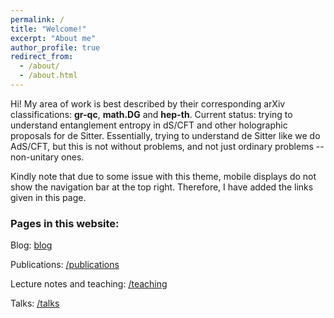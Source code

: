 ```yaml
---
permalink: /
title: "Welcome!"
excerpt: "About me"
author_profile: true
redirect_from: 
  - /about/
  - /about.html
---
```

Hi! My area of work is best described by their corresponding arXiv classifications: **gr-qc**, **math.DG** and **hep-th**. Current status: trying to understand entanglement entropy in dS/CFT and other holographic proposals for de Sitter. Essentially, trying to understand de Sitter like we do AdS/CFT, but this is not without problems, and not just ordinary problems -- non-unitary ones. 

Kindly note that due to some issue with this theme, mobile displays do not show the navigation bar at the top right. Therefore, I have added the links given in this page.

<h3>Pages in this website:</h3>

Blog: <a href="https://vkalvakotamath.blogspot.com/">blog</a>

Publications: <a href="https://vkalvakotamath.github.io/publications/">/publications</a>

Lecture notes and teaching: <a href="https://vkalvakotamath.github.io/teaching/">/teaching</a>

Talks: <a href="https://vkalvakotamath.github.io/talks/">/talks</a>
